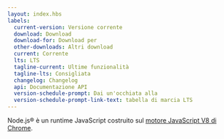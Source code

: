 ```yaml
---
layout: index.hbs
labels:
  current-version: Versione corrente
  download: Download
  download-for: Download per
  other-downloads: Altri download
  current: Corrente
  lts: LTS
  tagline-current: Ultime funzionalità
  tagline-lts: Consigliata
  changelog: Changelog
  api: Documentazione API
  version-schedule-prompt: Dai un'occhiata alla
  version-schedule-prompt-link-text: tabella di marcia LTS
---
```


Node.js® è un runtime JavaScript costruito sul [motore JavaScript V8 di Chrome](https://v8.dev/).

